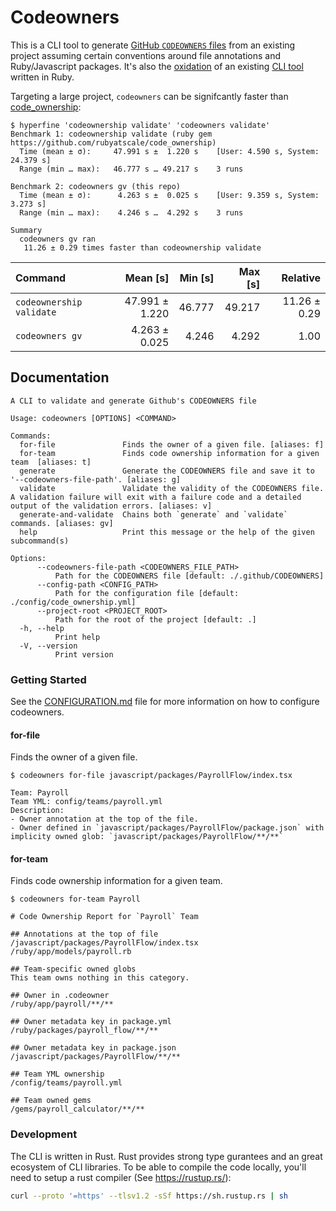 # Codeowners

This is a CLI tool to generate [GitHub `CODEOWNERS` files](https://docs.github.com/en/repositories/managing-your-repositorys-settings-and-features/customizing-your-repository/about-code-owners) from an existing project assuming certain conventions around file annotations and Ruby/Javascript packages.
It's also the [oxidation](https://wiki.mozilla.org/Oxidation) of an existing [CLI tool](https://github.com/rubyatscale/code_ownership) written in Ruby.

Targeting a large project, `codeowners` can be signifcantly faster than [code_ownership](https://github.com/rubyatscale/code_ownership):

``` text
$ hyperfine 'codeownership validate' 'codeowners validate'
Benchmark 1: codeownership validate (ruby gem https://github.com/rubyatscale/code_ownership)
  Time (mean ± σ):     47.991 s ±  1.220 s    [User: 4.590 s, System: 24.379 s]
  Range (min … max):   46.777 s … 49.217 s    3 runs

Benchmark 2: codeowners gv (this repo)
  Time (mean ± σ):      4.263 s ±  0.025 s    [User: 9.359 s, System: 3.273 s]
  Range (min … max):    4.246 s …  4.292 s    3 runs

Summary
  codeowners gv ran
   11.26 ± 0.29 times faster than codeownership validate
```

| Command | Mean [s] | Min [s] | Max [s] | Relative |
|:---|---:|---:|---:|---:|
| `codeownership validate` | 47.991 ± 1.220 | 46.777 | 49.217 | 11.26 ± 0.29 |
| `codeowners gv` | 4.263 ± 0.025 | 4.246 | 4.292 | 1.00 |

## Documentation

```text
A CLI to validate and generate Github's CODEOWNERS file

Usage: codeowners [OPTIONS] <COMMAND>

Commands:
  for-file               Finds the owner of a given file. [aliases: f]
  for-team               Finds code ownership information for a given team  [aliases: t]
  generate               Generate the CODEOWNERS file and save it to '--codeowners-file-path'. [aliases: g]
  validate               Validate the validity of the CODEOWNERS file. A validation failure will exit with a failure code and a detailed output of the validation errors. [aliases: v]
  generate-and-validate  Chains both `generate` and `validate` commands. [aliases: gv]
  help                   Print this message or the help of the given subcommand(s)

Options:
      --codeowners-file-path <CODEOWNERS_FILE_PATH>
          Path for the CODEOWNERS file [default: ./.github/CODEOWNERS]
      --config-path <CONFIG_PATH>
          Path for the configuration file [default: ./config/code_ownership.yml]
      --project-root <PROJECT_ROOT>
          Path for the root of the project [default: .]
  -h, --help
          Print help
  -V, --version
          Print version
```

### Getting Started

See the [CONFIGURATION.md](CONFIGURATION.md) file for more information on how to configure codeowners.

#### for-file

Finds the owner of a given file.

``` text
$ codeowners for-file javascript/packages/PayrollFlow/index.tsx

Team: Payroll
Team YML: config/teams/payroll.yml
Description: 
- Owner annotation at the top of the file.
- Owner defined in `javascript/packages/PayrollFlow/package.json` with implicity owned glob: `javascript/packages/PayrollFlow/**/**`

```

#### for-team

Finds code ownership information for a given team.

``` text
$ codeowners for-team Payroll

# Code Ownership Report for `Payroll` Team

## Annotations at the top of file
/javascript/packages/PayrollFlow/index.tsx
/ruby/app/models/payroll.rb

## Team-specific owned globs
This team owns nothing in this category.

## Owner in .codeowner
/ruby/app/payroll/**/**

## Owner metadata key in package.yml
/ruby/packages/payroll_flow/**/**

## Owner metadata key in package.json
/javascript/packages/PayrollFlow/**/**

## Team YML ownership
/config/teams/payroll.yml

## Team owned gems
/gems/payroll_calculator/**/**
```

### Development

The CLI is written in Rust. Rust provides strong type gurantees and an great ecosystem of CLI libraries. To be able to compile the code locally, you'll need to setup a rust compiler (See https://rustup.rs/):

```bash
curl --proto '=https' --tlsv1.2 -sSf https://sh.rustup.rs | sh
```
